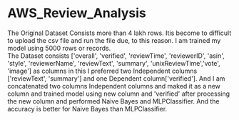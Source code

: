 # AWS_Review_Analysis
The Original Dataset Consists more than 4 lakh rows. Itis become to difficult to upload the csv file and run the file due, to this reason. I am trained my model using 5000 rows or records.  
The Dataset consists ['overall', 'verified', 'reviewTime', 'reviewerID', 'asin', 'style', 'reviewerName', 'reviewText', 'summary', 'unixReviewTime','vote', 'image'] as columns in this I preferred two Independent columns ['reviewText', 'summary'] and one Dependent column['verified']. 
And I am concatenated two columns Independent columns and maked it as a new column and trained model using new column and 'verified' after processing the new column and performed Naive Bayes and MLPClassifier. 
And the accuracy is better for Naive Bayes than MLPClassifier.
